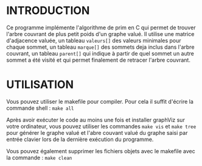 # INTRODUCTION 
Ce programme implémente l'algorithme de prim en C qui permet de trouver l'arbre couvrant de plus petit poids d'un graphe valué. Il utilise une matrice d'adjacence valuée, un tableau `valeurs[]` des valeurs minimales pour chaque sommet, un tableau `marque[]` des sommets deja inclus dans l'arbre couvrant, un tableau `parent[]` qui indique à partir de quel sommet un autre sommet a été visité et qui permet finalement de retracer l'arbre couvrant.   

# UTILISATION 
Vous pouvez utiliser le makefile pour compiler. Pour cela il suffit d'écrire la commande shell : `make all`

Après avoir exécuter le code au moins une fois et installer graphViz sur votre ordinateur, vous pouvez utiliser les commandes `make vis` et `make tree` pour générer le graphe valué et l'abre couvant valué du graphe saisi par entrée clavier lors de la dernière exécution du programme. 

Vous pouvez également supprimer les fichiers objets avec le makefile avec la commande : `make clean`